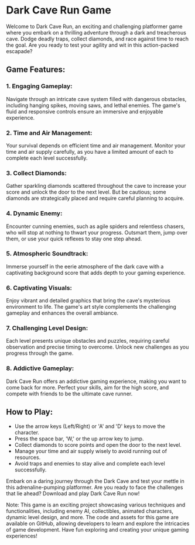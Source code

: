 # Dark Cave Run Game

Welcome to Dark Cave Run, an exciting and challenging platformer game where you embark on a thrilling adventure through a dark and treacherous cave. Dodge deadly traps, collect diamonds, and race against time to reach the goal. Are you ready to test your agility and wit in this action-packed escapade?

## Game Features:

### 1. Engaging Gameplay:
Navigate through an intricate cave system filled with dangerous obstacles, including hanging spikes, moving saws, and lethal enemies. The game's fluid and responsive controls ensure an immersive and enjoyable experience.

### 2. Time and Air Management:
Your survival depends on efficient time and air management. Monitor your time and air supply carefully, as you have a limited amount of each to complete each level successfully.

### 3. Collect Diamonds:
Gather sparkling diamonds scattered throughout the cave to increase your score and unlock the door to the next level. But be cautious; some diamonds are strategically placed and require careful planning to acquire.

### 4. Dynamic Enemy:
Encounter cunning enemies, such as agile spiders and relentless chasers, who will stop at nothing to thwart your progress. Outsmart them, jump over them, or use your quick reflexes to stay one step ahead.

### 5. Atmospheric Soundtrack:
Immerse yourself in the eerie atmosphere of the dark cave with a captivating background score that adds depth to your gaming experience.

### 6. Captivating Visuals:
Enjoy vibrant and detailed graphics that bring the cave's mysterious environment to life. The game's art style complements the challenging gameplay and enhances the overall ambiance.

### 7. Challenging Level Design:
Each level presents unique obstacles and puzzles, requiring careful observation and precise timing to overcome. Unlock new challenges as you progress through the game.

### 8. Addictive Gameplay:
Dark Cave Run offers an addictive gaming experience, making you want to come back for more. Perfect your skills, aim for the high score, and compete with friends to be the ultimate cave runner.

## How to Play:

- Use the arrow keys (Left/Right) or 'A' and 'D' keys to move the character.
- Press the space bar, 'W,' or the up arrow key to jump.
- Collect diamonds to score points and open the door to the next level.
- Manage your time and air supply wisely to avoid running out of resources.
- Avoid traps and enemies to stay alive and complete each level successfully.

Embark on a daring journey through the Dark Cave and test your mettle in this adrenaline-pumping platformer. Are you ready to face the challenges that lie ahead? Download and play Dark Cave Run now!

Note: This game is an exciting project showcasing various techniques and functionalities, including enemy AI, collectibles, animated characters, dynamic level design, and more. The code and assets for this game are available on GitHub, allowing developers to learn and explore the intricacies of game development. Have fun exploring and creating your unique gaming experiences!
